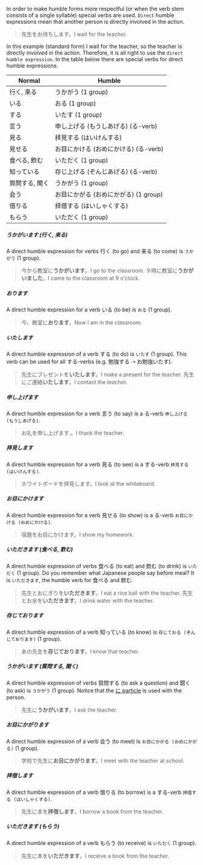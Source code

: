 In order to make humble forms more respectful (or when the verb stem consists of a single syllable) special verbs are used. `Direct` humble expressions mean that another person is directly involved in the action.

>先生をお待ちします。I wait for the teacher.

In this example (standard form) I wait for the teacher, so the teacher is directly involved in the action. Therefore, it is all right to use the `direct humble expression`.
In the table below there are special verbs for direct humble expressions.

|Normal|Humble|
|-|-|
|行く, 来る|うかがう (1 group)|
|いる|おる (1 group)|
|する|いたす (1 group)|
|言う|申し上げる (もうしあげる) (る-verb)|
|見る|拝見する (はいけんする)|
|見せる|お目にかける (おめにかける) (る-verb)|
|食べる, 飲む|いただく (1 group)|
|知っている|存じ上げる (ぞんじあげる) (る-verb)|
|質問する, 聞く|うかがう (1 group)|
|会う|お目にかがる (おめにかがる) (1 group)|
|借りる|拝借する (はいしゃくする)|
|もらう|いただく (1 group)|

##### うかがいます (行く, 来る)
A direct humble expression for verbs 行く (to go) and 来る (to come) is `うかがう` (1 group).

>今から教室に**うかがいます**。I go to the classroom.
>９時に教室に**うかがいました**。I came to the classroom at 9 o'clock.

##### おります
A direct humble expression for a verb いる (to be) is `おる` (1 group).

>今、教室に**おります**。Now I am in the classroom.

##### いたします
A direct humble expression of a verb する (to do) is `いたす` (1 group). This verb can be used for all する-verbs (e.g. 勉強する ➝ お勉強いたす).

>先生にプレゼントを**いたします**。I make a present for the teacher.
>先生にご連絡**いたします**。I contact the teacher.

##### 申し上げます
A direct humble expression for a verb 言う (to say) is a る-verb `申し上げる (もうしあげる)`.

>お礼を申し上げます.。I thank the teacher.

##### 拝見します
A direct humble expression for a verb 見る (to see) is a する-verb `拝見する (はいけんする)`.

>ホワイトボードを拝見します。I look at the whiteboard.

##### お目にかけます
A direct humble expression for a verb 見せる (to show) is a る-verb `お目にかける (おめにかける)`.

>宿題をお目にかけます。I show my homework.

##### いただきます (食べる, 飲む)
A direct humble expression of verbs 食べる (to eat) and 飲む (to drink) is `いただく` (1 group). Do you remember what Japanese people say before meal? It is `いただきます`, the humble verb for 食べる and 飲む.

>先生とおにぎりを**いただきます**。I eat a rice ball with the teacher.
>先生とお水を**いただきます**。I drink water with the teacher.

##### 存じております
A direct humble expression of a verb 知っている (to know) is `存じておる (ぞんじております)` (1 group).

>あの先生を**存じております**。I know that teacher.

##### うかがいます (質問する, 聞く)
A direct humble expression of verbs 質問する (to ask a question) and 聞く (to ask) is `うかがう` (1 group). Notice that the [に particle](175) is used with the person.

>先生に**うかがいます**。I ask the teacher.

##### お目にかがります
A direct humble expression of a verb 会う (to meet) is `お目にかがる (おめにかがる)` (1 group).

>学校で先生に**お目にかがります**。I meet with the teacher at school.

##### 拝借します
A direct humble expression of a verb 借りる (to borrow) is a する-verb `拝借する (はいしゃくする)`.

>先生に本を**拝借します**。I borrow a book from the teacher.

##### いただきます (もらう)
A direct humble expression of a verb もらう (to receive) is `いただく` (1 group).

>先生に本を**いただきます**。I receive a book from the teacher.